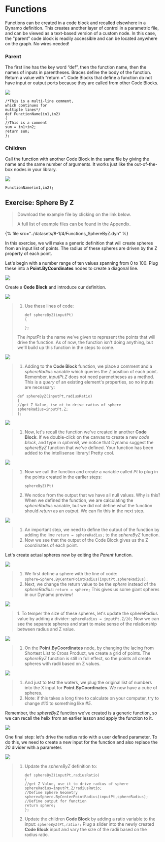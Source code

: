 # Functions

Functions can be created in a code block and recalled elsewhere in a Dynamo definition. This creates another layer of control in a parametric file, and can be viewed as a text-based version of a custom node. In this case, the "parent" code block is readily accessible and can be located anywhere on the graph. No wires needed!

### Parent

The first line has the key word “def”, then the function name, then the names of inputs in parentheses. Braces define the body of the function. Return a value with “return =”. Code Blocks that define a function do not have input or output ports because they are called from other Code Blocks.

![](../images/8-1/4/functionsparentdef.jpg)

```
/*This is a multi-line comment,
which continues for
multiple lines*/
def FunctionName(in1,in2)
{
//This is a comment
sum = in1+in2;
return sum;
};
```

### Children

Call the function with another Code Block in the same file by giving the name and the same number of arguments. It works just like the out-of-the-box nodes in your library.

![](../images/8-1/4/functionschildrencalldef.jpg)

```
FunctionName(in1,in2);
```

## Exercise: Sphere By Z

> Download the example file by clicking on the link below.
>
> A full list of example files can be found in the Appendix.

{% file src="../datasets/8-1/4/Functions_SphereByZ.dyn" %}

In this exercise, we will make a generic definition that will create spheres from an input list of points. The radius of these spheres are driven by the Z property of each point.

Let's begin with a number range of ten values spanning from 0 to 100. Plug these into a **Point.ByCoordinates** nodes to create a diagonal line.

![](../images/8-1/4/functions-exercise-01.jpg)

Create a **Code Block** and introduce our definition.

![](../images/8-1/4/functions-exercise-02.jpg)

> 1.  Use these lines of code:
>
>     ```
>     def sphereByZ(inputPt)
>     {
>
>     };
>     ```
>
> The _inputPt_ is the name we've given to represent the points that will drive the function. As of now, the function isn't doing anything, but we'll build up this function in the steps to come.

![](../images/8-1/4/functions-exercise-03.jpg)

> 1. Adding to the **Code Block** function, we place a comment and a _sphereRadius_ variable which queries the _Z_ position of each point. Remember, _inputPt.Z_ does not need parenetheses as a method. This is a _query_ of an existing element's properties, so no inputs are necessary:
>
> ```
> def sphereByZ(inputPt,radiusRatio)
> {
> //get Z Value, ise ot to drive radius of sphere
> sphereRadius=inputPt.Z;
> };
> ```

![](../images/8-1/4/functions-exercise-04.jpg)

> 1. Now, let's recall the function we've created in another **Code Block**. If we double-click on the canvas to create a new _code block_, and type in _sphereB_, we notice that Dynamo suggest the _sphereByZ_ function that we've defined. Your function has been added to the intellisense library! Pretty cool.

![](../images/8-1/4/functions-exercise-05.jpg)

> 1.  Now we call the function and create a variable called _Pt_ to plug in the points created in the earlier steps:
>
>     ```
>     sphereByZ(Pt)
>     ```
> 2. We notice from the output that we have all null values. Why is this? When we defined the function, we are calculating the _sphereRadius_ variable, but we did not define what the function should _return_ as an _output_. We can fix this in the next step.

![](../images/8-1/4/functions-exercise-06.jpg)

> 1. An important step, we need to define the output of the function by adding the line `return = sphereRadius;` to the _sphereByZ_ function.
> 2. Now we see that the output of the Code Block gives us the Z coordinates of each point.

Let's create actual spheres now by editing the _Parent_ function.

![](../images/8-1/4/functions-exercise-07.jpg)

> 1. We first define a sphere with the line of code: `sphere=Sphere.ByCenterPointRadius(inputPt,sphereRadius);`
> 2. Next, we change the return value to be the _sphere_ instead of the _sphereRadius_: `return = sphere;` This gives us some giant spheres in our Dynamo preview!

![](../images/8-1/4/functions-exercise-08.jpg)

> 1\. To temper the size of these spheres, let's update the sphereRadius value by adding a divider: `sphereRadius = inputPt.Z/20;` Now we can see the separate spheres and start to make sense of the relationship between radius and Z value.

![](../images/8-1/4/functions-exercise-09.jpg)

> 1. On the **Point.ByCoordinates** node, by changing the lacing from Shortest List to Cross Product, we create a grid of points. The _sphereByZ_ function is still in full effect, so the points all create spheres with radii based on Z values.

![](../images/8-1/4/functions-exercise-10.jpg)

> 1. And just to test the waters, we plug the original list of numbers into the X input for **Point.ByCoordinates**. We now have a cube of spheres.
> 2. Note: if this takes a long time to calculate on your computer, try to change _#10_ to something like _#5_.

Remember, the _sphereByZ_ function we've created is a generic function, so we can recall the helix from an earlier lesson and apply the function to it.

![](../images/8-1/4/functions-exercise-11.jpg)

One final step: let's drive the radius ratio with a user defined parameter. To do this, we need to create a new input for the function and also replace the _20_ divider with a parameter.

![](../images/8-1/4/functions-exercise-12.jpg)

> 1.  Update the _sphereByZ_ definition to:
>
>     ```
>     def sphereByZ(inputPt,radiusRatio)
>     {
>     //get Z Value, use it to drive radius of sphere
>     sphereRadius=inputPt.Z/radiusRatio;
>     //Define Sphere Geometry
>     sphere=Sphere.ByCenterPointRadius(inputPt,sphereRadius);
>     //Define output for function
>     return sphere;
>     };
>     ```
> 2. Update the children **Code Block** by adding a ratio variable to the input: `sphereByZ(Pt,ratio);` Plug a slider into the newly created **Code Block** input and vary the size of the radii based on the radius ratio.
